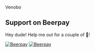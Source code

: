 Venobo

## Support on Beerpay
Hey dude! Help me out for a couple of :beers:!

[![Beerpay](https://beerpay.io/marcus-sa/venobo/badge.svg?style=beer-square)](https://beerpay.io/marcus-sa/venobo)  [![Beerpay](https://beerpay.io/marcus-sa/venobo/make-wish.svg?style=flat-square)](https://beerpay.io/marcus-sa/venobo?focus=wish)